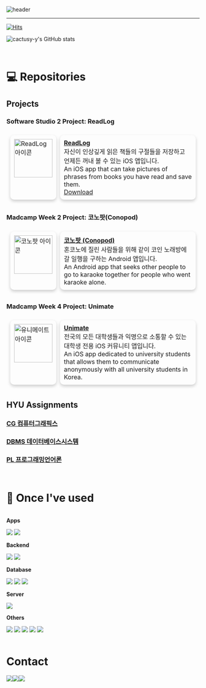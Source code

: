 ![header](https://capsule-render.vercel.app/api?type=waving&color=gradient&height=300&section=header&text=Seokwon%27s%20Github&fontSize=80&animation=fadeIn&fontAlignY=38&desc=Welcome%20to%20my%20Github%20Page&descAlignY=51&descAlign=62)

<div align="left">

-------
[![Hits](https://hits.seeyoufarm.com/api/count/incr/badge.svg?url=https%3A%2F%2Fgithub.com%2Fcactus-y%2Fhit-counter&count_bg=%2379C83D&title_bg=%23555555&icon=&icon_color=%23E7E7E7&title=GITHUB&edge_flat=false)](https://hits.seeyoufarm.com)

![cactusy-y's GitHub stats](https://github-readme-stats.vercel.app/api?username=cactus-y&show_icons=true&theme=radical)
 
<br>

# 💻 Repositories
## Projects
### Software Studio 2 Project: ReadLog
<table style="border-collapse: separate; border-spacing: 10px;">
  <tr>
    <td valign="top" style="border-radius: 10px; box-shadow: 0 4px 8px 0 rgba(0, 0, 0, 0.2); padding: 10px;">
      <img src="https://github.com/cactus-y/cactus-y/assets/55349972/fb975b63-6cb1-4914-829a-690408892677" alt="ReadLog 아이콘" width="100"/>
    </td>
    <td valign="top" style="border-radius: 10px; box-shadow: 0 4px 8px 0 rgba(0, 0, 0, 0.2); padding: 10px;">
      <strong><a href="https://github.com/cactus-y/ReadLog">ReadLog</a></strong><br>
      자신이 인상깊게 읽은 책들의 구절들을 저장하고 언제든 꺼내 볼 수 있는 iOS 앱입니다.
     <br>
      An iOS app that can take pictures of phrases from books you have read and save them.
     <br>
     <a href="https://apps.apple.com/us/app/%EC%B1%85%EA%B3%BC-%EB%82%98%EC%9D%98-%EC%A1%B0%EA%B0%81-%ED%8E%B8%ED%95%9C-%EB%8F%85%EC%84%9C-%EA%B8%B0%EB%A1%9D/id6474217358?itsct=apps_box_badge&itscg=30200">Download</a>
    </td>
  </tr>
</table>

### Madcamp Week 2 Project: 코노팟(Conopod)
<table style="border-collapse: separate; border-spacing: 10px;">
  <tr>
    <td valign="top" style="border-radius: 10px; box-shadow: 0 4px 8px 0 rgba(0, 0, 0, 0.2); padding: 10px;">
      <img src="https://github.com/cactus-y/cactus-y/assets/55349972/3ffaa9f3-7b46-4a1f-a2aa-907349933600" alt="코노팟 아이콘" width="100"/>
    </td>
    <td valign="top" style="border-radius: 10px; box-shadow: 0 4px 8px 0 rgba(0, 0, 0, 0.2); padding: 10px;">
      <strong><a href="https://github.com/cactus-y/madcamp_week2_front">코노팟 (Conopod)</a></strong><br>
      혼코노에 질린 사람들을 위해 같이 코인 노래방에 갈 일행을 구하는 Android 앱입니다.
     <br>
     An Android app that seeks other people to go to karaoke together for people who went karaoke alone.
      <br>
    </td>
  </tr>
</table>

### Madcamp Week 4 Project: Unimate
<table style="border-collapse: separate; border-spacing: 10px;">
  <tr>
    <td valign="top" style="border-radius: 10px; box-shadow: 0 4px 8px 0 rgba(0, 0, 0, 0.2); padding: 10px;">
      <img src="https://github.com/cactus-y/cactus-y/assets/55349972/8c1d85ea-32e3-452d-88df-f46ec7a803c3" alt="유니메이트 아이콘" width="100"/>
    </td>
    <td valign="top" style="border-radius: 10px; box-shadow: 0 4px 8px 0 rgba(0, 0, 0, 0.2); padding: 10px;">
      <strong><a href="https://github.com/cactus-y/Unimate_front">Unimate</a></strong><br>
      전국의 모든 대학생들과 익명으로 소통할 수 있는 대학생 전용 iOS 커뮤니티 앱입니다.
     <br>
     An iOS app dedicated to university students that allows them to communicate anonymously with all university students in Korea.
    </td>
  </tr>
</table>

## HYU Assignments
### [CG 컴퓨터그래픽스](https://github.com/cactus-y/ComputerGraphics)
### [DBMS 데이터베이스시스템](https://github.com/cactus-y/db_assignment)
### [PL 프로그래밍언어론](https://github.com/cactus-y/ProgrammingLanguage)
<br>
    
# 🔨 Once I've used
<div style="display:flex; flex-direction:column;">
    <!-- App Dev -->
    <p><strong>Apps</strong></p>
    <div>
        <img src="https://img.shields.io/badge/swift-F05138?style=for-the-badge&logo=swift&logoColor=white">
        <img src="https://img.shields.io/badge/kotlin-7F52FF?style=for-the-badge&logo=kotlin&logoColor=white">
    </div>
    <!-- Backend -->
    <p><strong>Backend</strong></p>
    <div>
        <img src="https://img.shields.io/badge/Node.js-339933?style=for-the-badge&logo=nodedotjs&logoColor=white"> 
        <img src="https://img.shields.io/badge/django-092E20?style=for-the-badge&logo=django&logoColor=white"> 
    </div>
    <!-- Database -->
    <p><strong>Database</strong></p>
    <div>
        <img src="https://img.shields.io/badge/mongodb-47A248?style=for-the-badge&logo=mongodb&logoColor=white"> 
        <img src="https://img.shields.io/badge/firebase-FFCA28?style=for-the-badge&logo=firebase&logoColor=white">
        <img src="https://img.shields.io/badge/postgresql-4169E1?style=for-the-badge&logo=postgresql&logoColor=white"> 
    </div>
    <!-- Server -->
    <p><strong>Server</strong></p>
    <div>
        <img src="https://img.shields.io/badge/linux-FCC624?style=for-the-badge&logo=linux&logoColor=black"> 
    </div> 
    <!-- Others -->
    <p><strong>Others</strong></p>
    <div>
        <img src="https://img.shields.io/badge/Xcode-147EFB?style=flat-square&logo=xcode&logoColor=white">
        <img src="https://img.shields.io/badge/Andoid Studio-3DDC84?style=flat-square&logo=android studio&logoColor=white">
        <img src="https://img.shields.io/badge/python-3776AB?style=flat-square&logo=python&logoColor=white"> 
        <img src="https://img.shields.io/badge/C++-00599C?style=flat-square&logo=cplusplus&logoColor=white"> 
        <img src="https://img.shields.io/badge/C-A8B9CC?style=flat-square&logo=c&logoColor=white"> 
</div><br>

# Contact
<div style="display:flex; flex-direction:row; align-items:flex-start;">
    <a href="mailto:youseokwon1667@gmail.com">
        <img src="https://img.shields.io/badge/Gmail-EA4335?style=for-the-badge&logo=Gmail&logoColor=white">
    </a>
    <a href="https://open.kakao.com/o/stUaiHR">
        <img src="https://img.shields.io/badge/KakaoTalk-FFCD00?style=for-the-badge&logoColor=black&logo=KakaoTalk"> 
    </a>
    <a href="https://www.instagram.com/cactus_you">
        <img src="https://img.shields.io/badge/Instagram-E4405F?style=for-the-badge&logo=Instagram&logoColor=white"> 
    </a>
</div><br>
</div>
